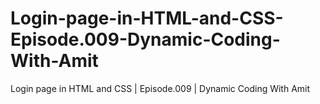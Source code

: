 # Login-page-in-HTML-and-CSS-Episode.009-Dynamic-Coding-With-Amit
Login page in HTML and CSS | Episode.009 | Dynamic Coding With Amit
